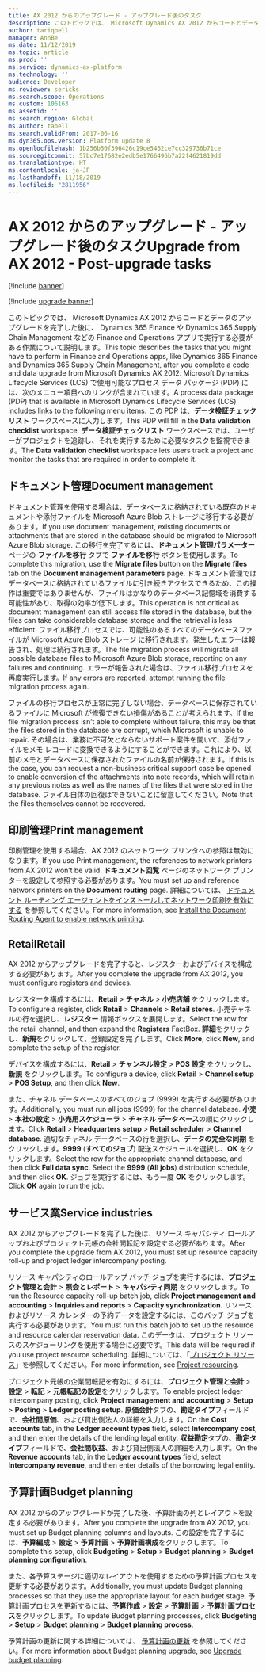 ```yaml
---
title: AX 2012 からのアップグレード - アップグレード後のタスク
description: このトピックでは、 Microsoft Dynamics AX 2012 からコードとデータのアップグレードを完了した後に、Finance and Operations アプリで実行する必要がある作業について説明します。
author: tariqbell
manager: AnnBe
ms.date: 11/12/2019
ms.topic: article
ms.prod: ''
ms.service: dynamics-ax-platform
ms.technology: ''
audience: Developer
ms.reviewer: sericks
ms.search.scope: Operations
ms.custom: 106163
ms.assetid: ''
ms.search.region: Global
ms.author: tabell
ms.search.validFrom: 2017-06-16
ms.dyn365.ops.version: Platform update 8
ms.openlocfilehash: 1b256b50f396426c19ce5462ce7cc329736b71ce
ms.sourcegitcommit: 57bc7e17682e2edb5e1766496b7a22f4621819dd
ms.translationtype: HT
ms.contentlocale: ja-JP
ms.lasthandoff: 11/18/2019
ms.locfileid: "2811956"
---
```

# <a name="upgrade-from-ax-2012---post-upgrade-tasks"></a><span data-ttu-id="8bb72-103">AX 2012 からのアップグレード - アップグレード後のタスク</span><span class="sxs-lookup"><span data-stu-id="8bb72-103">Upgrade from AX 2012 - Post-upgrade tasks</span></span>

[!include [banner](../includes/banner.md)]

[!include [upgrade banner](../includes/upgrade-banner.md)]

<span data-ttu-id="8bb72-104">このトピックでは、 Microsoft Dynamics AX 2012 からコードとデータのアップグレードを完了した後に、 Dynamics 365 Finance や Dynamics 365 Supply Chain Management などの Finance and Operations アプリで実行する必要がある作業について説明します。</span><span class="sxs-lookup"><span data-stu-id="8bb72-104">This topic describes the tasks that you might have to perform in Finance and Operations apps, like Dynamics 365 Finance and Dynamics 365 Supply Chain Management, after you complete a code and data upgrade from Microsoft Dynamics AX 2012.</span></span> <span data-ttu-id="8bb72-105">Microsoft Dynamics Lifecycle Services (LCS) で使用可能なプロセス データ パッケージ (PDP) には、次のメニュー項目へのリンクが含まれています。</span><span class="sxs-lookup"><span data-stu-id="8bb72-105">A process data package (PDP) that is available in Microsoft Dynamics Lifecycle Services (LCS) includes links to the following menu items.</span></span> <span data-ttu-id="8bb72-106">この PDP は、**データ検証チェックリスト** ワークスペースに入力します。</span><span class="sxs-lookup"><span data-stu-id="8bb72-106">This PDP will fill in the **Data validation checklist** workspace.</span></span> <span data-ttu-id="8bb72-107">**データ検証チェックリスト** ワークスペースでは、ユーザーがプロジェクトを追跡し、それを実行するために必要なタスクを監視できます。</span><span class="sxs-lookup"><span data-stu-id="8bb72-107">The **Data validation checklist** workspace lets users track a project and monitor the tasks that are required in order to complete it.</span></span>

## <a name="document-management"></a><span data-ttu-id="8bb72-108">ドキュメント管理</span><span class="sxs-lookup"><span data-stu-id="8bb72-108">Document management</span></span>

<span data-ttu-id="8bb72-109">ドキュメント管理を使用する場合は、データベースに格納されている既存のドキュメントや添付ファイルを Microsoft Azure Blob ストレージに移行する必要があります。</span><span class="sxs-lookup"><span data-stu-id="8bb72-109">If you use document management, existing documents or attachments that are stored in the database should be migrated to Microsoft Azure Blob storage.</span></span> <span data-ttu-id="8bb72-110">この移行を完了するには、**ドキュメント管理パラメーター** ページの **ファイルを移行** タブで **ファイルを移行** ボタンを使用します。</span><span class="sxs-lookup"><span data-stu-id="8bb72-110">To complete this migration, use the **Migrate files** button on the **Migrate files** tab on the **Document management parameters** page.</span></span> <span data-ttu-id="8bb72-111">ドキュメント管理ではデータベースに格納されているファイルに引き続きアクセスできるため、この操作は重要ではありませんが、ファイルはかなりのデータベース記憶域を消費する可能性があり、取得の効率が低下します。</span><span class="sxs-lookup"><span data-stu-id="8bb72-111">This operation is not critical as document management can still access file stored in the database, but the files can take considerable database storage and the retrieval is less efficient.</span></span> <span data-ttu-id="8bb72-112">ファイル移行プロセスでは、可能性のあるすべてのデータベースファイルが Microsoft Azure Blob ストレージ に移行されます。発生したエラーは報告され、処理は続行されます。</span><span class="sxs-lookup"><span data-stu-id="8bb72-112">The file migration process will migrate all possible database files to Microsoft Azure Blob storage, reporting on any failures and continuing.</span></span> <span data-ttu-id="8bb72-113">エラーが報告された場合は、ファイル移行プロセスを再度実行します。</span><span class="sxs-lookup"><span data-stu-id="8bb72-113">If any errors are reported, attempt running the file migration process again.</span></span>

<span data-ttu-id="8bb72-114">ファイルの移行プロセスが正常に完了しない場合、データベースに保存されているファイルに Microsoft が修復できない損傷があることが考えられます。</span><span class="sxs-lookup"><span data-stu-id="8bb72-114">If the file migration process isn’t able to complete without failure, this may be that the files stored in the database are corrupt, which Microsoft is unable to repair.</span></span> <span data-ttu-id="8bb72-115">その場合は、業務に不可欠とならないサポート案件を開いて、添付ファイルをメモ レコードに変換できるようにすることができます。これにより、以前のメモとデータベースに保存されたファイルの名前が保持されます。</span><span class="sxs-lookup"><span data-stu-id="8bb72-115">If this is the case, you can request a non-business critical support case be opened to enable conversion of the attachments into note records, which will retain any previous notes as well as the names of the files that were stored in the database.</span></span> <span data-ttu-id="8bb72-116">ファイル自体の回復はできないことに留意してください。</span><span class="sxs-lookup"><span data-stu-id="8bb72-116">Note that the files themselves cannot be recovered.</span></span>

## <a name="print-management"></a><span data-ttu-id="8bb72-117">印刷管理</span><span class="sxs-lookup"><span data-stu-id="8bb72-117">Print management</span></span>

<span data-ttu-id="8bb72-118">印刷管理を使用する場合、AX 2012 のネットワーク プリンタへの参照は無効になります。</span><span class="sxs-lookup"><span data-stu-id="8bb72-118">If you use Print management, the references to network printers from AX 2012 won’t be valid.</span></span> <span data-ttu-id="8bb72-119">**ドキュメント回覧** ページのネットワーク プリンターを設定して参照する必要があります。</span><span class="sxs-lookup"><span data-stu-id="8bb72-119">You must set up and reference network printers on the **Document routing** page.</span></span> <span data-ttu-id="8bb72-120">詳細については、 [ドキュメント ルーティング エージェントをインストールしてネットワーク印刷を有効にする](../analytics/install-document-routing-agent.md) を参照してください。</span><span class="sxs-lookup"><span data-stu-id="8bb72-120">For more information, see [Install the Document Routing Agent to enable network printing](../analytics/install-document-routing-agent.md).</span></span>

## <a name="retail"></a><span data-ttu-id="8bb72-121">Retail</span><span class="sxs-lookup"><span data-stu-id="8bb72-121">Retail</span></span>

<span data-ttu-id="8bb72-122">AX 2012 からアップグレードを完了すると、レジスターおよびデバイスを構成する必要があります。</span><span class="sxs-lookup"><span data-stu-id="8bb72-122">After you complete the upgrade from AX 2012, you must configure registers and devices.</span></span>

<span data-ttu-id="8bb72-123">レジスターを構成するには、**Retail** > **チャネル** > **小売店舗** をクリックします。</span><span class="sxs-lookup"><span data-stu-id="8bb72-123">To configure a register, click **Retail** > **Channels** > **Retail stores**.</span></span> <span data-ttu-id="8bb72-124">小売チャネルの行を選択し、**レジスター** 情報ボックスを展開します。</span><span class="sxs-lookup"><span data-stu-id="8bb72-124">Select the row for the retail channel, and then expand the **Registers** FactBox.</span></span> <span data-ttu-id="8bb72-125">**詳細**をクリックし、**新規**をクリックして、登録設定を完了します。</span><span class="sxs-lookup"><span data-stu-id="8bb72-125">Click **More**, click **New**, and complete the setup of the register.</span></span>

<span data-ttu-id="8bb72-126">デバイスを構成するには、**Retail** > **チャンネル設定** > **POS 設定** をクリックし、**新規** をクリックします。</span><span class="sxs-lookup"><span data-stu-id="8bb72-126">To configure a device, click **Retail** > **Channel setup** > **POS Setup**, and then click **New**.</span></span>

<span data-ttu-id="8bb72-127">また、チャネル データベースのすべてのジョブ (9999) を実行する必要があります。</span><span class="sxs-lookup"><span data-stu-id="8bb72-127">Additionally, you must run all jobs (9999) for the channel database.</span></span> <span data-ttu-id="8bb72-128">**小売** > **本社の設定** > **小売用スケジューラ** > **チャネル データベース**の順にクリックします。</span><span class="sxs-lookup"><span data-stu-id="8bb72-128">Click **Retail** > **Headquarters setup** > **Retail scheduler** > **Channel database**.</span></span> <span data-ttu-id="8bb72-129">適切なチャネル データベースの行を選択し、**データの完全な同期** をクリックします。**9999** (**すべてのジョブ**) 配送スケジュールを選択し、**OK** をクリックします。</span><span class="sxs-lookup"><span data-stu-id="8bb72-129">Select the row for the appropriate channel database, and then click **Full data sync**. Select the **9999** (**All jobs**) distribution schedule, and then click **OK**.</span></span> <span data-ttu-id="8bb72-130">ジョブを実行するには、もう一度 **OK** をクリックします。</span><span class="sxs-lookup"><span data-stu-id="8bb72-130">Click **OK** again to run the job.</span></span>

## <a name="service-industries"></a><span data-ttu-id="8bb72-131">サービス業</span><span class="sxs-lookup"><span data-stu-id="8bb72-131">Service industries</span></span>

<span data-ttu-id="8bb72-132">AX 2012 からアップグレードを完了した後は、リソース キャパシティ ロールアップおよびプロジェクト元帳の会社間転記を設定する必要があります。</span><span class="sxs-lookup"><span data-stu-id="8bb72-132">After you complete the upgrade from AX 2012, you must set up resource capacity roll-up and project ledger intercompany posting.</span></span>

<span data-ttu-id="8bb72-133">リソース キャパシティのロールアップ バッチ ジョブを実行するには、**プロジェクト管理と会計** > **照会とレポート** > **キャパシティ同期** をクリックします。</span><span class="sxs-lookup"><span data-stu-id="8bb72-133">To run the Resource capacity roll-up batch job, click **Project management and accounting** > **Inquiries and reports** > **Capacity synchronization**.</span></span> <span data-ttu-id="8bb72-134">リソースおよびリソース カレンダーの予約データを設定するには、このバッチ ジョブを実行する必要があります。</span><span class="sxs-lookup"><span data-stu-id="8bb72-134">You must run this batch job to set up the resource and resource calendar reservation data.</span></span> <span data-ttu-id="8bb72-135">このデータは、プロジェクト リソースのスケジューリングを使用する場合に必要です。</span><span class="sxs-lookup"><span data-stu-id="8bb72-135">This data will be required if you use project resource scheduling.</span></span> <span data-ttu-id="8bb72-136">詳細については、「[プロジェクト リソース](../../../finance/project-management/project-resourcing.md)」を参照してください。</span><span class="sxs-lookup"><span data-stu-id="8bb72-136">For more information, see [Project resourcing](../../../finance/project-management/project-resourcing.md).</span></span>

<span data-ttu-id="8bb72-137">プロジェクト元帳の企業間転記を有効にするには、**プロジェクト管理と会計** > **設定** > **転記** > **元帳転記の設定**をクリックします。</span><span class="sxs-lookup"><span data-stu-id="8bb72-137">To enable project ledger intercompany posting, click **Project management and accounting** > **Setup** > **Posting** > **Ledger posting setup**.</span></span> <span data-ttu-id="8bb72-138">**原価会計**タブの、**勘定タイプ**フィールドで、**会社間原価**、および貸出側法人の詳細を入力します。</span><span class="sxs-lookup"><span data-stu-id="8bb72-138">On the **Cost accounts** tab, in the **Ledger account types** field, select **Intercompany cost**, and then enter the details of the lending legal entity.</span></span> <span data-ttu-id="8bb72-139">**収益勘定**タブの、**勘定タイプ**フィールドで、**会社間収益**、および貸出側法人の詳細を入力します。</span><span class="sxs-lookup"><span data-stu-id="8bb72-139">On the **Revenue accounts** tab, in the **Ledger account types** field, select **Intercompany revenue**, and then enter details of the borrowing legal entity.</span></span>

## <a name="budget-planning"></a><span data-ttu-id="8bb72-140">予算計画</span><span class="sxs-lookup"><span data-stu-id="8bb72-140">Budget planning</span></span>

<span data-ttu-id="8bb72-141">AX 2012 からのアップグレードが完了した後、予算計画の列とレイアウトを設定する必要があります。</span><span class="sxs-lookup"><span data-stu-id="8bb72-141">After you complete the upgrade from AX 2012, you must set up Budget planning columns and layouts.</span></span> <span data-ttu-id="8bb72-142">この設定を完了するには、**予算編成** > **設定** > **予算計画** > **予算計画構成**をクリックします。</span><span class="sxs-lookup"><span data-stu-id="8bb72-142">To complete this setup, click **Budgeting** > **Setup** > **Budget planning** > **Budget planning configuration**.</span></span>

<span data-ttu-id="8bb72-143">また、各予算ステージに適切なレイアウトを使用するための予算計画プロセスを更新する必要があります。</span><span class="sxs-lookup"><span data-stu-id="8bb72-143">Additionally, you must update Budget planning processes so that they use the appropriate layout for each budget stage.</span></span> <span data-ttu-id="8bb72-144">予算計画プロセスを更新するには、**予算作成** > **設定** > **予算計画** > **予算計画プロセス**をクリックします。</span><span class="sxs-lookup"><span data-stu-id="8bb72-144">To update Budget planning processes, click **Budgeting** > **Setup** > **Budget planning** > **Budget planning process**.</span></span>

<span data-ttu-id="8bb72-145">予算計画の更新に関する詳細については、 [予算計画の更新](upgrade-budget-planning.md) を参照してください。</span><span class="sxs-lookup"><span data-stu-id="8bb72-145">For more information about Budget planning upgrade, see [Upgrade budget planning](upgrade-budget-planning.md).</span></span>

